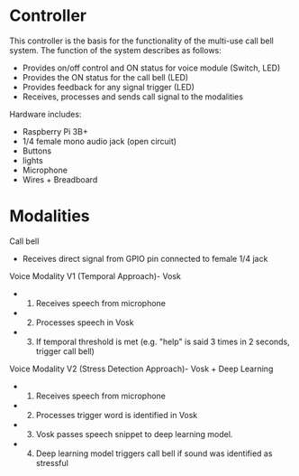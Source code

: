 # Controller

This controller is the basis for the functionality of the multi-use call bell system. The function of the system describes as follows:
* Provides on/off control and ON status for voice module (Switch, LED)
* Provides the ON status for the call bell (LED)
* Provides feedback for any signal trigger (LED)
* Receives, processes and sends call signal to the modalities

Hardware includes:
- Raspberry Pi 3B+
- 1/4 female mono audio jack (open circuit)
- Buttons
- lights
- Microphone
- Wires + Breadboard

# Modalities

Call bell
- Receives direct signal from GPIO pin connected to female 1/4 jack

Voice Modality V1 (Temporal Approach)- Vosk
- 1. Receives speech from microphone
- 2. Processes speech in Vosk
- 3. If temporal threshold is met (e.g. "help" is said 3 times in 2 seconds, trigger call bell)

Voice Modality V2 (Stress Detection Approach)- Vosk + Deep Learning 
- 1. Receives speech from microphone
- 2. Processes trigger word is identified in Vosk
- 3. Vosk passes speech snippet to deep learning model.
- 4. Deep learning model triggers call bell if sound was identified as stressful
